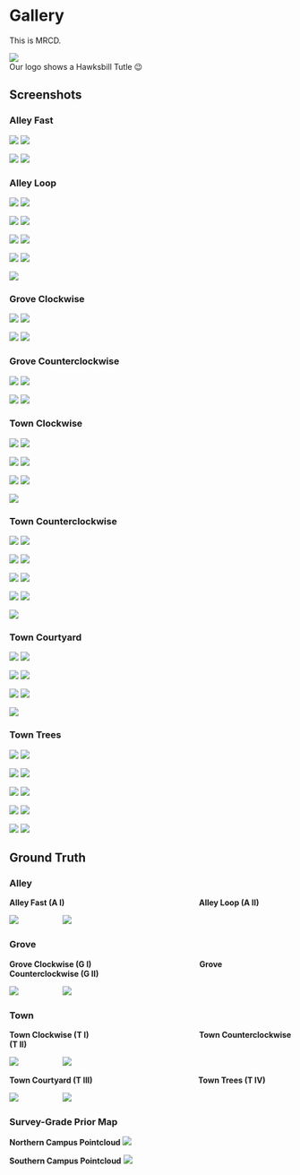 # Gallery
This is MRCD.

![](img/logo.png) <br>
Our logo shows a Hawksbill Tutle 😉

## Screenshots


### Alley Fast
![](screenshots_resized/alley_fast_screenshot_1.png)
![](screenshots_resized/alley_fast_screenshot_2.png)

![](screenshots_resized/alley_fast_screenshot_3.png)
![](screenshots_resized/alley_fast_screenshot_4.png)

### Alley Loop
![](screenshots_resized/alley_loop_screenshot_1.png)
![](screenshots_resized/alley_loop_screenshot_2.png)

![](screenshots_resized/alley_loop_screenshot_3.png)
![](screenshots_resized/alley_loop_screenshot_4.png)

![](screenshots_resized/alley_loop_screenshot_5.png)
![](screenshots_resized/alley_loop_screenshot_6.png)

![](screenshots_resized/alley_loop_screenshot_7.png)
![](screenshots_resized/alley_loop_screenshot_8.png)

![](screenshots_resized/alley_loop_screenshot_9.png)


### Grove Clockwise
![](screenshots_resized/grove_clockwise_screenshot_1.png)
![](screenshots_resized/grove_clockwise_screenshot_2.png)

![](screenshots_resized/grove_clockwise_screenshot_3.png)
![](screenshots_resized/grove_clockwise_screenshot_4.png)

### Grove Counterclockwise
![](screenshots_resized/grove_counterclockwise_screenshot_1.png)
![](screenshots_resized/grove_counterclockwise_screenshot_2.png)

![](screenshots_resized/grove_counterclockwise_screenshot_3.png)
![](screenshots_resized/grove_counterclockwise_screenshot_4.png)

### Town Clockwise
![](screenshots_resized/town_clockwise_screenshot_1.png)
![](screenshots_resized/town_clockwise_screenshot_2.png)

![](screenshots_resized/town_clockwise_screenshot_3.png)
![](screenshots_resized/town_clockwise_screenshot_4.png)

![](screenshots_resized/town_clockwise_screenshot_5.png)
![](screenshots_resized/town_clockwise_screenshot_6.png)

![](screenshots_resized/town_clockwise_screenshot_7.png)

### Town Counterclockwise
![](screenshots_resized/town_counterclockwise_screenshot_1.png)
![](screenshots_resized/town_counterclockwise_screenshot_2.png)

![](screenshots_resized/town_counterclockwise_screenshot_3.png)
![](screenshots_resized/town_counterclockwise_screenshot_4.png)

![](screenshots_resized/town_counterclockwise_screenshot_5.png)
![](screenshots_resized/town_counterclockwise_screenshot_6.png)

![](screenshots_resized/town_counterclockwise_screenshot_7.png)
![](screenshots_resized/town_counterclockwise_screenshot_8.png)

![](screenshots_resized/town_counterclockwise_screenshot_9.png)

### Town Courtyard
![](screenshots_resized/town_courtyard_screenshot_1.png)
![](screenshots_resized/town_courtyard_screenshot_2.png)

![](screenshots_resized/town_courtyard_screenshot_3.png)
![](screenshots_resized/town_courtyard_screenshot_4.png)

![](screenshots_resized/town_courtyard_screenshot_5.png)
![](screenshots_resized/town_courtyard_screenshot_6.png)

![](screenshots_resized/town_courtyard_screenshot_7.png)

### Town Trees
![](screenshots_resized/town_trees_screenshot_1.png)
![](screenshots_resized/town_trees_screenshot_2.png)

![](screenshots_resized/town_trees_screenshot_3.png)
![](screenshots_resized/town_trees_screenshot_4.png)

![](screenshots_resized/town_trees_screenshot_5.png)
![](screenshots_resized/town_trees_screenshot_6.png)

![](screenshots_resized/town_trees_screenshot_7.png)
![](screenshots_resized/town_trees_screenshot_8.png)

![](screenshots_resized/town_trees_screenshot_9.png)
![](screenshots_resized/town_trees_screenshot_10.png)

## Ground Truth

### Alley
**Alley Fast (A I)**
&nbsp;&nbsp;&nbsp;&nbsp;&nbsp;&nbsp;&nbsp;&nbsp;&nbsp;&nbsp;&nbsp;&nbsp;&nbsp;&nbsp;&nbsp;&nbsp;&nbsp;&nbsp;
&nbsp;&nbsp;&nbsp;&nbsp;&nbsp;&nbsp;&nbsp;&nbsp;&nbsp;&nbsp;&nbsp;&nbsp;&nbsp;&nbsp;&nbsp;&nbsp;&nbsp;&nbsp;
&nbsp;&nbsp;&nbsp;&nbsp;&nbsp;&nbsp;&nbsp;&nbsp;&nbsp;&nbsp;&nbsp;&nbsp;&nbsp;&nbsp;&nbsp;&nbsp;&nbsp;&nbsp;
&nbsp;&nbsp;
**Alley Loop (A II)** 

![](graphics_resized/alley_fast_gtpreview_cut.png)
&nbsp;&nbsp;&nbsp;&nbsp;&nbsp;&nbsp;&nbsp;&nbsp;&nbsp;&nbsp;&nbsp;&nbsp;&nbsp;&nbsp;&nbsp;&nbsp;&nbsp;&nbsp;
![](graphics_resized/alley_loop_gtpreview_cut.png)

### Grove
**Grove Clockwise (G I)**
&nbsp;&nbsp;&nbsp;&nbsp;&nbsp;&nbsp;&nbsp;&nbsp;&nbsp;&nbsp;&nbsp;&nbsp;&nbsp;&nbsp;&nbsp;&nbsp;&nbsp;&nbsp;
&nbsp;&nbsp;&nbsp;&nbsp;&nbsp;&nbsp;&nbsp;&nbsp;&nbsp;&nbsp;&nbsp;&nbsp;&nbsp;&nbsp;&nbsp;&nbsp;&nbsp;&nbsp;
&nbsp;&nbsp;&nbsp;&nbsp;&nbsp;&nbsp;&nbsp;&nbsp;&nbsp;
**Grove Counterclockwise (G II)**

![](graphics_resized/grove_clockwise_gtpreview_cut.png)
&nbsp;&nbsp;&nbsp;&nbsp;&nbsp;&nbsp;&nbsp;&nbsp;&nbsp;&nbsp;&nbsp;&nbsp;&nbsp;&nbsp;&nbsp;&nbsp;&nbsp;&nbsp;
![](graphics_resized/grove_counterclockwise_gtpreview_cut.png)

### Town
**Town Clockwise (T I)**
&nbsp;&nbsp;&nbsp;&nbsp;&nbsp;&nbsp;&nbsp;&nbsp;&nbsp;&nbsp;&nbsp;&nbsp;&nbsp;&nbsp;&nbsp;&nbsp;&nbsp;&nbsp;
&nbsp;&nbsp;&nbsp;&nbsp;&nbsp;&nbsp;&nbsp;&nbsp;&nbsp;&nbsp;&nbsp;&nbsp;&nbsp;&nbsp;&nbsp;&nbsp;&nbsp;&nbsp;
&nbsp;&nbsp;&nbsp;&nbsp;&nbsp;&nbsp;&nbsp;&nbsp;&nbsp;&nbsp;
**Town Counterclockwise (T II)** 

![](graphics_resized/town_clockwise_gtpreview_cut.png)
&nbsp;&nbsp;&nbsp;&nbsp;&nbsp;&nbsp;&nbsp;&nbsp;&nbsp;&nbsp;&nbsp;&nbsp;&nbsp;&nbsp;&nbsp;&nbsp;&nbsp;&nbsp;
![](graphics_resized/town_counterclockwise_gtpreview_cut.png)

**Town Courtyard (T III)**
&nbsp;&nbsp;&nbsp;&nbsp;&nbsp;&nbsp;&nbsp;&nbsp;&nbsp;&nbsp;&nbsp;&nbsp;&nbsp;&nbsp;&nbsp;&nbsp;&nbsp;&nbsp;
&nbsp;&nbsp;&nbsp;&nbsp;&nbsp;&nbsp;&nbsp;&nbsp;&nbsp;&nbsp;&nbsp;&nbsp;&nbsp;&nbsp;&nbsp;&nbsp;&nbsp;&nbsp;
&nbsp;&nbsp;&nbsp;&nbsp;&nbsp;&nbsp;&nbsp;&nbsp;
**Town Trees (T IV)** 

![](graphics_resized/town_courtyard_gtpreview_cut.png)
&nbsp;&nbsp;&nbsp;&nbsp;&nbsp;&nbsp;&nbsp;&nbsp;&nbsp;&nbsp;&nbsp;&nbsp;&nbsp;&nbsp;&nbsp;&nbsp;&nbsp;&nbsp;
![](graphics_resized/town_trees_gtpreview_cut.png)

### Survey-Grade Prior Map

**Northern Campus Pointcloud** 
![](graphics/Pointcloud_TUHH_01.jpg)

**Southern Campus Pointcloud** 
![](graphics/Pointcloud_TUHH_01.jpg)
